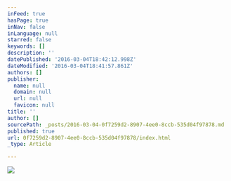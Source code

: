 ```yaml
---
inFeed: true
hasPage: true
inNav: false
inLanguage: null
starred: false
keywords: []
description: ''
datePublished: '2016-03-04T18:42:12.998Z'
dateModified: '2016-03-04T18:41:57.861Z'
authors: []
publisher:
  name: null
  domain: null
  url: null
  favicon: null
title: ''
author: []
sourcePath: _posts/2016-03-04-0f7259d2-8907-4ee0-8ccb-535d04f97878.md
published: true
url: 0f7259d2-8907-4ee0-8ccb-535d04f97878/index.html
_type: Article

---
```

![](https://the-grid-user-content.s3-us-west-2.amazonaws.com/ce1e4f8e-d6ac-411d-abc6-e62b02144525.jpg)